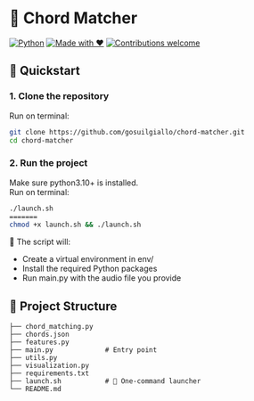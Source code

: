 # 🎸 Chord Matcher

[![Python](https://img.shields.io/badge/python-3.10%2B-blue?logo=python)](https://www.python.org/)
[![Made with ❤️](https://img.shields.io/badge/made%20with-%E2%9D%A4-red)](#)
[![Contributions welcome](https://img.shields.io/badge/contributions-welcome-brightgreen)](https://github.com/gosuilgiallo/chord-matcher/issues)

## 🚀 Quickstart

### 1. Clone the repository

Run on terminal:  

```bash
git clone https://github.com/gosuilgiallo/chord-matcher.git
cd chord-matcher
```

### 2. Run the project
Make sure python3.10+ is installed.  
Run on terminal:  

```bash
./launch.sh
=======
chmod +x launch.sh && ./launch.sh
```
📝 The script will:

- Create a virtual environment in env/
- Install the required Python packages
- Run main.py with the audio file you provide  

## 📂 Project Structure
```
├── chord_matching.py
├── chords.json
├── features.py
├── main.py             # Entry point
├── utils.py
├── visualization.py
├── requirements.txt
├── launch.sh           # 🚀 One-command launcher
└── README.md
```


